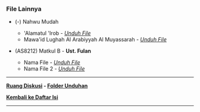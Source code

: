 
### File Lainnya

- (-) Nahwu Mudah
  - 'Alamatul 'Irob - *[Unduh File](https://github.com/helmiau/stdiis/releases/download/lainnya/Alamatul-Irab.pdf)*
  - Mawa'id Lughah Al Arabiyyah Al Muyassarah - *[Unduh File](https://github.com/helmiau/stdiis/releases/download/lainnya/Mawaid-Lughah-Al-Arabiyyah-Al-Muyassarah.pdf)*

- (AS8212) Matkul B - **Ust. Fulan**
  - Nama File - *[Unduh File](http://www.helmiau.com)*
  - Nama File 2 - *[Unduh File](http://www.helmiau.com)*

***
**[Ruang Diskusi](https://github.com/helmiau/stdiis/discussions/20) - [Folder Unduhan](https://github.com/helmiau/stdiis/releases/tag/lainnya)**

**[Kembali ke Daftar Isi](#kumpulan-materi-perkuliahan-stdi-imam-syafii-jember)**

***
